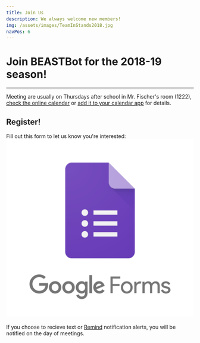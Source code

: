 ```yaml
---
title: Join Us
description: We always welcome new members!
img: /assets/images/TeamInStands2018.jpg
navPos: 6
---
```


# Join BEASTBot for the 2018-19 season!
---
Meeting are usually on Thursdays after school in Mr. Fischer's room (1222), [check the online calendar](../main#calendar) or [add it to your calendar app](https://calendar.google.com/calendar/ical/beastbot2855%40gmail.com/public/basic.ics) for details.

## Register!

Fill out this form to let us know you're interested: [<img src="/assets/images/Forms.png" alt="Google Form" class="picture cursor hover-shadow">](https://goo.gl/forms/CNYYBeEVwggcZZvl2)<br/><br/>
If you choose to recieve text or [Remind](https://remind.com) notification alerts, you will be notified on the day of meetings.
